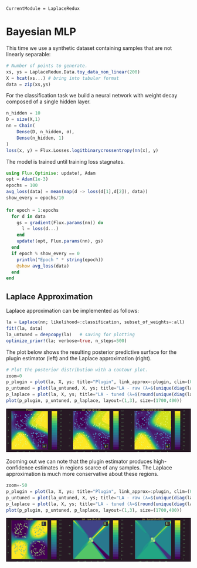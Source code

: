

``` @meta
CurrentModule = LaplaceRedux
```

# Bayesian MLP

This time we use a synthetic dataset containing samples that are not linearly separable:

``` julia
# Number of points to generate.
xs, ys = LaplaceRedux.Data.toy_data_non_linear(200)
X = hcat(xs...) # bring into tabular format
data = zip(xs,ys)
```

For the classification task we build a neural network with weight decay composed of a single hidden layer.

``` julia
n_hidden = 10
D = size(X,1)
nn = Chain(
    Dense(D, n_hidden, σ),
    Dense(n_hidden, 1)
)  
loss(x, y) = Flux.Losses.logitbinarycrossentropy(nn(x), y) 
```

The model is trained until training loss stagnates.

``` julia
using Flux.Optimise: update!, Adam
opt = Adam(1e-3)
epochs = 100
avg_loss(data) = mean(map(d -> loss(d[1],d[2]), data))
show_every = epochs/10

for epoch = 1:epochs
  for d in data
    gs = gradient(Flux.params(nn)) do
      l = loss(d...)
    end
    update!(opt, Flux.params(nn), gs)
  end
  if epoch % show_every == 0
    println("Epoch " * string(epoch))
    @show avg_loss(data)
  end
end
```

## Laplace Approximation

Laplace approximation can be implemented as follows:

``` julia
la = Laplace(nn; likelihood=:classification, subset_of_weights=:all)
fit!(la, data)
la_untuned = deepcopy(la)   # saving for plotting
optimize_prior!(la; verbose=true, n_steps=500)
```

The plot below shows the resulting posterior predictive surface for the plugin estimator (left) and the Laplace approximation (right).

``` julia
# Plot the posterior distribution with a contour plot.
zoom=0
p_plugin = plot(la, X, ys; title="Plugin", link_approx=:plugin, clim=(0,1))
p_untuned = plot(la_untuned, X, ys; title="LA - raw (λ=$(unique(diag(la_untuned.prior.P₀))[1]))", clim=(0,1), zoom=zoom)
p_laplace = plot(la, X, ys; title="LA - tuned (λ=$(round(unique(diag(la.prior.P₀))[1],digits=2)))", clim=(0,1), zoom=zoom)
plot(p_plugin, p_untuned, p_laplace, layout=(1,3), size=(1700,400))
```

![](mlp_files/figure-commonmark/cell-7-output-1.svg)

Zooming out we can note that the plugin estimator produces high-confidence estimates in regions scarce of any samples. The Laplace approximation is much more conservative about these regions.

``` julia
zoom=-50
p_plugin = plot(la, X, ys; title="Plugin", link_approx=:plugin, clim=(0,1))
p_untuned = plot(la_untuned, X, ys; title="LA - raw (λ=$(unique(diag(la_untuned.prior.P₀))[1]))", clim=(0,1), zoom=zoom)
p_laplace = plot(la, X, ys; title="LA - tuned (λ=$(round(unique(diag(la.prior.P₀))[1],digits=2)))", clim=(0,1), zoom=zoom)
plot(p_plugin, p_untuned, p_laplace, layout=(1,3), size=(1700,400))
```

![](mlp_files/figure-commonmark/cell-8-output-1.svg)
